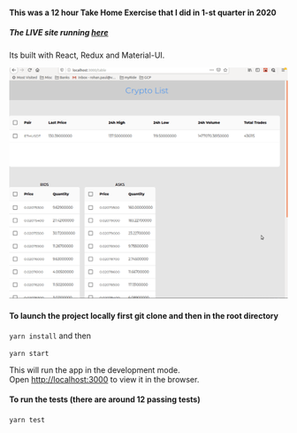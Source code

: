 #### This was a 12 hour Take Home Exercise that I did in 1-st quarter in 2020

##### The LIVE site running [here](https://realtime-cryptocurrency-price.netlify.com/)

Its built with React, Redux and Material-UI.

<img src="./realtime-cryptocurrency-price.gif">

#### To launch the project locally first git clone and then in the root directory

`yarn install` and then

`yarn start`

This will run the app in the development mode.<br />
Open [http://localhost:3000](http://localhost:3000) to view it in the browser.

#### To run the tests (there are around 12 passing tests)

`yarn test`

